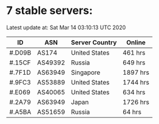 # 7 stable servers:

Latest update at: Sat Mar 14 03:10:13 UTC 2020

| ID | ASN | Server Country | Online |
| -- | --- | -------------- | ------ |
| #.D09B | AS174 | United States | 461 hrs |
| #.15CF | AS49392 | Russia | 649 hrs |
| #.7F1D | AS63949 | Singapore | 1897 hrs |
| #.9FC3 | AS53889 | United States | 1744 hrs |
| #.E069 | AS40065 | United States | 634 hrs |
| #.2A79 | AS63949 | Japan | 1726 hrs |
| #.A5BA | AS51659 | Russia | 64 hrs |

